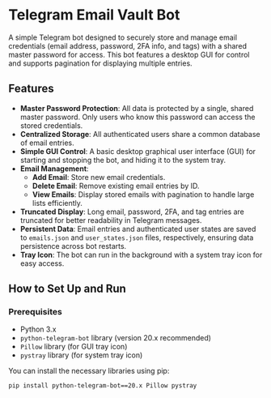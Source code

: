 # Telegram Email Vault Bot

A simple Telegram bot designed to securely store and manage email credentials (email address, password, 2FA info, and tags) with a shared master password for access. This bot features a desktop GUI for control and supports pagination for displaying multiple entries.

## Features

* **Master Password Protection**: All data is protected by a single, shared master password. Only users who know this password can access the stored credentials.
* **Centralized Storage**: All authenticated users share a common database of email entries.
* **Simple GUI Control**: A basic desktop graphical user interface (GUI) for starting and stopping the bot, and hiding it to the system tray.
* **Email Management**:
    * **Add Email**: Store new email credentials.
    * **Delete Email**: Remove existing email entries by ID.
    * **View Emails**: Display stored emails with pagination to handle large lists efficiently.
* **Truncated Display**: Long email, password, 2FA, and tag entries are truncated for better readability in Telegram messages.
* **Persistent Data**: Email entries and authenticated user states are saved to `emails.json` and `user_states.json` files, respectively, ensuring data persistence across bot restarts.
* **Tray Icon**: The bot can run in the background with a system tray icon for easy access.

## How to Set Up and Run

### Prerequisites

* Python 3.x
* `python-telegram-bot` library (version 20.x recommended)
* `Pillow` library (for GUI tray icon)
* `pystray` library (for system tray icon)

You can install the necessary libraries using pip:

```bash
pip install python-telegram-bot==20.x Pillow pystray
